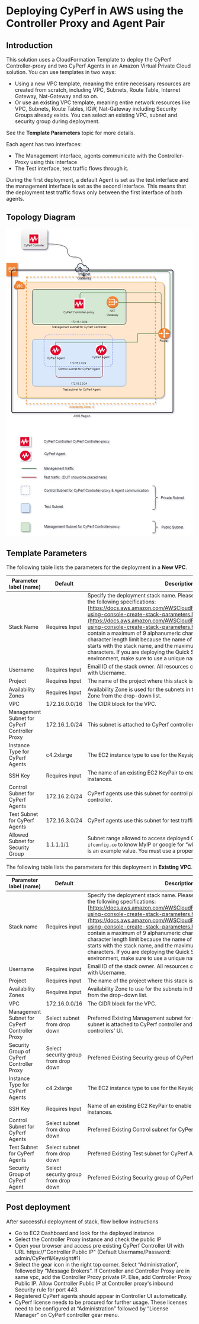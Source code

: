# Deploying CyPerf in AWS using the Controller Proxy and Agent Pair 
## Introduction
This solution uses a CloudFormation Template to deploy the CyPerf Controller-proxy and two CyPerf Agents in an Amazon Virtual Private Cloud solution.
You can use templates in two ways:
- Using a new VPC template, meaning the entire necessary resources are created from scratch, including VPC, Subnets, Route Table, Internet Gateway, Nat-Gateway and so on.
- Or use an existing VPC template, meaning entire network resources like VPC, Subnets, Route Tables, IGW, Nat-Gateway including Security Groups already exists. You can select an existing VPC, subnet and security group during deployment.

See the **Template Parameters** topic for more details. 

Each agent has two interfaces:
- The Management interface, agents communicate with the Controller-Proxy using this interface
- The Test interface, test traffic flows through it.

During the first deployment, a default Agent is set as the test interface and the management interface is set as the second interface. This means that the deployment test traffic flows only between the first interface of both agents.


## Topology Diagram
![controller_proxy_and_agent_pair](cyperf_controller_proxy_and_agent_pair.jpg)

## Template Parameters
The following table lists the parameters for the deployment in a **New VPC**.

|**Parameter label (name)**                   |**Default**       |**Description**                                                                                                                                                                                                      |
|---------------------------------------------|--------------|--------------------------------------------------------------------------------------------------------------------------------------------------------------------------------------------------------------------|
|Stack Name                                   |Requires Input|Specify the deployment stack name. Please select the stack name as per the following specifications: [https://docs.aws.amazon.com/AWSCloudFormation/latest/UserGuide/cfn-using-console-create-stack-parameters.html](https://docs.aws.amazon.com/AWSCloudFormation/latest/UserGuide/cfn-using-console-create-stack-parameters.html). The stack name can contain a maximum of 9 alphanumeric characters. Amazon imposes this character length limit because the name of other resources from this stack starts with the stack name, and the maximum resource name length is 64 characters. If you are deploying the Quick Start multiple times in the same environment, make sure to use a unique name.|
|Username                                     |Requires Input|Email ID of the stack owner. All resources created by this stack are tagged with Username.                                                                                                                           |
|Project                                      |Requires Input|The name of the project where this stack is used.                                                                                                                                                                    |
|Availability Zones                           |Requires Input|Availability Zone is used for the subnets in the VPC. Select the Availability Zone from the drop-down list.                                                                                                          |
|VPC                                          |172.16.0.0/16 |The CIDR block for the VPC.                                                                                                                                                                                          |
|Management Subnet for CyPerf Controller Proxy|172.16.1.0/24 |This subnet is attached to CyPerf controller-proxy.                                                                                                                                                                  |
|Instance Type for CyPerf Agents              |c4.2xlarge    |The EC2 instance type to use for the Keysight CyPerf Agent instances.                                                      |
|SSH Key                                      |Requires input|The name of an existing EC2 KeyPair to enable SSH access to the CyPerf instances.                                                                                                                                     |
|Control Subnet for CyPerf Agents             |172.16.2.0/24 |CyPerf agents use this subnet for control plane communication with a  controller.                                                                                                                                     |
|Test Subnet for CyPerf Agents                |172.16.3.0/24 |CyPerf agents use this subnet for test traffic.                                                                                                                                                                       |
|Allowed Subnet for Security Group            |1.1.1.1/1     |Subnet range allowed to access deployed Controller Proxy. Execute `curl ifconfig.co` to know MyIP or google for “what is my IP”. The default value is an example value. You must use a proper subnet range.                                           |

The following table lists the parameters for this deployment in **Existing VPC**.

|**Parameter label (name)**                   |**Default**                         |**Description**                                                                                                                                                                                                      |
|---------------------------------------------|------------------------------------|--------------------------------------------------------------------------------------------------------------------------------------------------------------------------------------------------------------------|
|Stack name                                   |Requires input                      |Specify the deployment stack name. Please select the stack name as per the following specifications: [https://docs.aws.amazon.com/AWSCloudFormation/latest/UserGuide/cfn-using-console-create-stack-parameters.html](https://docs.aws.amazon.com/AWSCloudFormation/latest/UserGuide/cfn-using-console-create-stack-parameters.html). The stack name can contain a maximum of 9 alphanumeric characters. Amazon imposes this character length limit because the name of other resources from this stack starts with the stack name, and the maximum resource name length is 64 characters. If you are deploying the Quick Start multiple times in the same environment, make sure to use a unique name.|
|Username                                     |Requires input                      |Email ID of the stack owner. All resources created by this stack are tagged with Username.                                                                                                                           |
|Project                                      |Requires input                      |The name of the project where this stack is used.                                                                                                                                                                    |
|Availability Zones                           |Requires input                      |Availability Zone to use for the subnets in the VPC. Select Availability Zone from the drop-down list.                                                                                                               |
|VPC                                          |172.16.0.0/16                       |The CIDR block for the VPC.                                                                                                                                                                                          |
|Management Subnet for CyPerf Controller Proxy|Select subnet from drop down        |Preferred Existing Management subnet for CyPerf Controller-proxy. This subnet is attached to CyPerf controller and is used to access the CyPerf controllers' UI.                                                      |
|Security Group of CyPerf Controller Proxy    |Select security group from drop down|Preferred Existing Security group of CyPerf Controller-proxy.                                                                                                                                                         |
|Instance Type for CyPerf Agents              |c4.2xlarge                          |The EC2 instance type to use for the Keysight CyPerf Agent instances.                                                  |
|SSH Key                                      |Requires Input                      |Name of an existing EC2 KeyPair to enable SSH access to the CyPerf instances.                                                                                                                                         |
|Control Subnet for CyPerf Agents             |Select subnet from drop down      |Preferred Existing Control subnet for CyPerf Agent.                                                                                                                                                                   |
|Test Subnet for CyPerf Agents                |Select subnet from drop down        |Preferred Existing Test subnet for CyPerf Agent.                                                                                                                                                                      |
|Security Group of CyPerf Agent               |Select security group from drop down|Preferred Existing Security group of CyPerf Agent.                                                                                                                                                                    |

## Post deployment

After successful deployment of stack, flow bellow instructions

-	Go to EC2 Dashboard and look for the deployed instance
-	Select the Controller Proxy instance and check the public IP 
-	Open your browser and access pre existing CyPerf Controller UI with URL https://"Controller Public IP" (Default Username/Password: admin/CyPerf&Keysight#1)
-   Select the gear icon in the right top corner. Select “Administration”, followed by “Message Brokers”. 
    If Controller and Controller Proxy are in same vpc, add the Controller Proxy private IP.
    Else, add Controller Proxy Public IP. Allow Controller Public IP at Controller proxy's inbound Security rule for port 443.
-   Registered CyPerf agents should appear in Controller UI autometically.
-   CyPerf license needs to be procured for further usage. These licenses need to be configured at “Administration” followed by “License Manager” on CyPerf controller gear menu.

